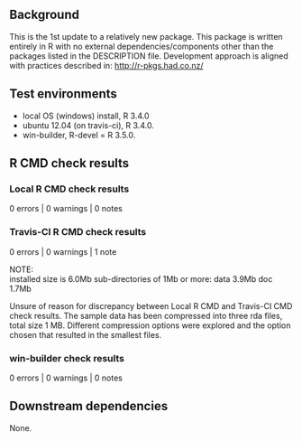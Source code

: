 ## Background

This is the 1st update to a relatively new package.
This package is written entirely in R with no external dependencies/components other than the packages listed in the DESCRIPTION file.
Development approach is aligned with practices described in:
http://r-pkgs.had.co.nz/

## Test environments

* local OS (windows) install, R 3.4.0
* ubuntu 12.04 (on travis-ci), R 3.4.0.
* win-builder, R-devel = R 3.5.0.

## R CMD check results

### Local R CMD check results

0 errors | 0 warnings | 0 notes

### Travis-CI R CMD check results

0 errors | 0 warnings | 1 note

NOTE:  
  installed size is  6.0Mb
  sub-directories of 1Mb or more:
    data   3.9Mb
    doc    1.7Mb

Unsure of reason for discrepancy between Local R CMD and Travis-CI CMD check results. The sample data has been compressed into three rda files, total size 1 MB. Different compression options were explored and the option chosen that resulted in the smallest files.

### win-builder check results

0 errors | 0 warnings | 0 notes

## Downstream dependencies

None.
